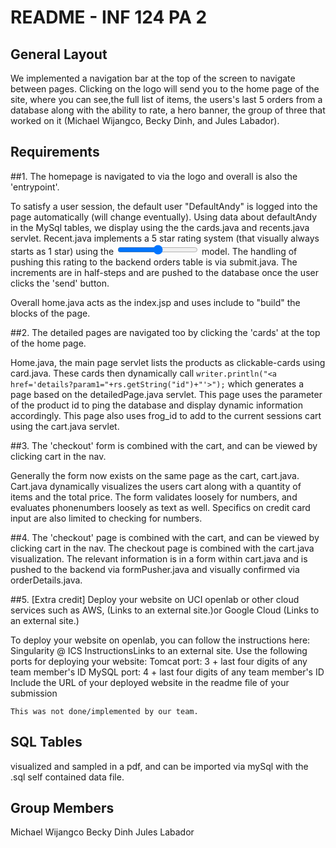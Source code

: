 # README - INF 124 PA 2

## General Layout

We implemented a navigation bar at the top of the screen to navigate between pages. Clicking on the logo will send you to the home page of the site, where you can see,the full list of items, the users's last 5 orders from a database along with the ability to rate, a hero banner, the group of three that worked on it (Michael Wijangco, Becky Dinh, and Jules Labador).

## Requirements

##1.
The homepage is navigated to via the logo and overall is also the 'entrypoint'.

To satisfy a user session, the default user "DefaultAndy" is logged into the page automatically (will change eventually). Using data about defaultAndy in the MySql tables, we display using the the cards.java and recents.java servlet. Recent.java implements a 5 star rating system (that visually always starts as 1 star) using the <input type='range'> model. The handling of pushing this rating to the backend orders table is via submit.java. The increments are in half-steps and are pushed to the database once the user clicks the 'send' button.

Overall home.java acts as the index.jsp and uses include to "build" the blocks of the page.

##2.
The detailed pages are navigated too by clicking the 'cards' at the top of the home page.
    
Home.java, the main page servlet lists the products as clickable-cards using card.java. These cards then dynamically call
```writer.println("<a href='details?param1="+rs.getString("id")+"'>");```
which generates a page based on the detailedPage.java servlet. This page uses the parameter of the product id to ping the database and display dynamic information accordingly.
This page also uses frog_id to add to the current sessions cart using the cart.java servlet.


##3. 
The 'checkout' form is combined with the cart, and can be viewed by clicking cart in the nav. 

Generally the form now exists on the same page as the cart, cart.java. 
Cart.java dynamically visualizes the users cart along with a quantity of items and the total price. The form validates loosely for numbers, and evaluates phonenumbers loosely as text as well. Specifics on credit card input are also limited to checking for numbers.


##4. 
The 'checkout' page is combined with the cart, and can be viewed by clicking cart in the nav.
The checkout page is combined with the cart.java visualization. The relevant information is in a form within cart.java and is pushed to the backend via formPusher.java and visually confirmed via orderDetails.java.

##5. [Extra credit] Deploy your website on UCI openlab or other cloud services such as AWS,  (Links to an external site.)or Google Cloud (Links to an external site.)

To deploy your website on openlab, you can follow the instructions here: Singularity @ ICS InstructionsLinks to an external site. 
Use the following ports for deploying your website:
Tomcat port: 3 + last four digits of any team member's ID
MySQL port: 4 + last four digits of any team member's ID
Include the URL of your deployed website in the readme file of your submission

    This was not done/implemented by our team.


## SQL Tables

visualized and sampled in a pdf, and can be imported via mySql with the .sql self contained data file.

## Group Members

Michael Wijangco
Becky Dinh
Jules Labador
